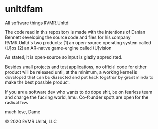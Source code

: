 # unltdfam
All software things RVMR.Unltd

The code read in this repository is made with the intentions of Danian Bennett developing 
the source code and files for his company RVMR.Unltd's two products:
       (1) an open-source operating system called (U]os
       (2) an AR-native game-engine called (U]vision
       
As stated, it is open-source so input is gladly appreciated. 

Besides small projects and test applications, no official code for either product will be
released until, at the minimum, a working kernel is developed that can be dissected and
put back together by great minds to make the best possible product.

If you are a software dev who wants to do dope shit, be on fearless team and change the fucking
world, hmu. Co-founder spots are open for the radical few. 

much love,
Dame

© 2020 RVMR.Unltd, LLC
